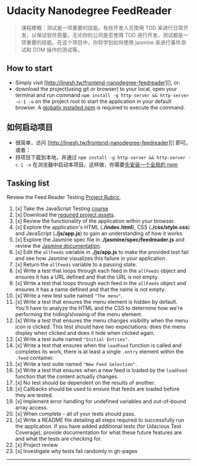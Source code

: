 # Udacity Nanodegree FeedReader

> 课程梗概：测试是一项重要的技能。有些开发人员使用 TDD 来进行日常开发，以保证软件质量。无论你的公司是否使用 TDD 进行开发，测试都是一项重要的技能。在这个项目中，你将学到如何使用 jasmine 来进行事件测试和 DOM 操作的测试等。

## How to start

* Simply visit [http://linesh.tw/frontend-nanodegree-feedreader][], or:
* download the project(using git or browser) to your local, open your terminal and run command `npm install -g http-server && http-server -c-1 -o` on the project root to start the application in your default browser. A [globally installed npm][Installing npm] is required to execute the command.

## 如何启动项目

 * 很简单，访问 [http://linesh.tw/frontend-nanodegree-feedreader][] 即可。或者：
 * 将项目下载到本地，并通过 `npm install -g http-server && http-server -c-1 -o` 在浏览器中启动本项目。这样做，你需要[先安装一个全局的 npm][Installing npm]

## Tasking list

Review the Feed Reader Testing [Project Rubric](https://review.udacity.com/#!/projects/3442558598/rubric).

1. [x] Take the JavaScript Testing [course](https://www.udacity.com/course/ud549)
2. [x] Download the [required project assets](http://github.com/udacity/frontend-nanodegree-feedreader).
3. [x] Review the functionality of the application within your browser.
4. [x] Explore the application's HTML (**./index.html**), CSS (**./css/style.css**) and JavaScript (**./js/app.js**) to gain an understanding of how it works.
5. [x] Explore the Jasmine spec file in **./jasmine/spec/feedreader.js** and review the [Jasmine documentation](http://jasmine.github.io).
6. [x] Edit the `allFeeds` variable in **./js/app.js** to make the provided test fail and see how Jasmine visualizes this failure in your application.
7. [x] Return the `allFeeds` variable to a passing state.
8. [x] Write a test that loops through each feed in the `allFeeds` object and ensures it has a URL defined and that the URL is not empty.
9. [x] Write a test that loops through each feed in the `allFeeds` object and ensures it has a name defined and that the name is not empty.
10. [x] Write a new test suite named `"The menu"`.
11. [x] Write a test that ensures the menu element is hidden by default. You'll have to analyze the HTML and the CSS to determine how we're performing the hiding/showing of the menu element.
12. [x] Write a test that ensures the menu changes visibility when the menu icon is clicked. This test should have two expectations: does the menu display when clicked and does it hide when clicked again.
13. [x] Write a test suite named `"Initial Entries"`.
14. [x] Write a test that ensures when the `loadFeed` function is called and completes its work, there is at least a single `.entry` element within the `.feed` container.
15. [x] Write a test suite named `"New Feed Selection"`.
16. [x] Write a test that ensures when a new feed is loaded by the `loadFeed` function that the content actually changes.
17. [x] No test should be dependent on the results of another.
18. [x] Callbacks should be used to ensure that feeds are loaded before they are tested.
19. [x] Implement error handling for undefined variables and out-of-bound array access.
20. [x] When complete - all of your tests should pass.
21. [x] Write a README file detailing all steps required to successfully run the application. If you have added additional tests (for Udacious Test Coverage),  provide documentation for what these future features are and what the tests are checking for.
22. [x] Project review
23. [x] Investigate why tests fail randomly in gh-pages

---

[http://linesh.tw/frontend-nanodegree-feedreader]: http://blog.linesh.tw/frontend-nanodegree-feedreader
[Installing npm]: https://nodejs.org/en/download/package-manager/
